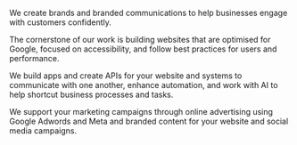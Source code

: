 We create brands and branded communications to help businesses engage with customers confidently.

The cornerstone of our work is building websites that are optimised for Google, focused on accessibility, and follow best practices for users and performance.

We build apps and create APIs for your website and systems to communicate with one another, enhance automation, and work with AI to help shortcut business processes and tasks.

We support your marketing campaigns through online advertising using Google Adwords and Meta and branded content for your website and social media campaigns.
